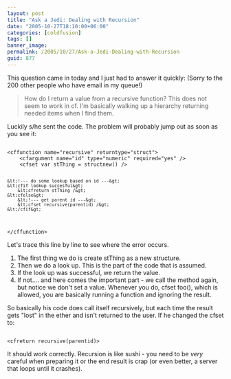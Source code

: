 ```yaml
---
layout: post
title: "Ask a Jedi: Dealing with Recursion"
date: "2005-10-27T18:10:00+06:00"
categories: [coldfusion]
tags: []
banner_image: 
permalink: /2005/10/27/Ask-a-Jedi-Dealing-with-Recursion
guid: 877
---
```


This question came in today and I just had to answer it quickly: (Sorry to the 200 other people who have email in my queue!)

<blockquote>
How do I return a value from a recursive function? This does not seem to work in cf. I'm basically walking up a hierarchy returning needed items when I find them.
</blockquote>

Luckily s/he sent the code. The problem will probably jump out as soon as you see it:

<code>
&lt;cffunction name="recursive" returntype="struct"&gt;
	&lt;cfargument name="id" type="numeric" required="yes" /&gt;
	&lt;cfset var stThing = structnew() /&gt;
	
	&lt;!--- do some lookup based on id ---&gt;
	&lt;cfif lookup succesful&gt;
		&lt;cfreturn stThing /&gt;
	&lt;cfelse&gt;
		&lt;!--- get parent id ---&gt;
		&lt;cfset recursive(parentid) /&gt;
	&lt;/cfif&gt;
	
&lt;/cffunction&gt;
</code>

Let's trace this line by line to see where the error occurs.

<ol>
<li>The first thing we do is create stThing as a new structure.
<li>Then we do a look up. This is the part of the code that is assumed.
<li>If the look up was successful, we return the value.
<li>If not.... and here comes the important part - we call the method again, but notice we don't set a value. Whenever you do, cfset foo(), which is allowed, you are basically running a function and ignoring the result.
</ol>

So basically his code does call itself recursively, but each time the result gets "lost" in the ether and isn't returned to the user. If he changed the cfset to:

<code>
&lt;cfreturn recursive(parentid)&gt;
</code>

It should work correctly. Recursion is like sushi - you need to be <i>very</i> careful when preparing it or the end result is crap (or even better, a server that loops until it crashes).